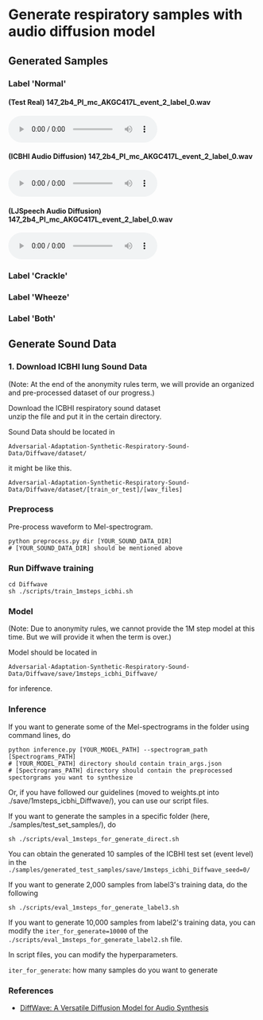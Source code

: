 # Generate respiratory samples with audio diffusion model

## Generated Samples

### Label 'Normal'

#### (Test Real) 147_2b4_Pl_mc_AKGC417L_event_2_label_0.wav
<audio controls="controls">  
  <source type="audio/wav" src="test_set_samples/147_2b4_Pl_mc_AKGC417L_event_2_label_0.wav"></source>
  ![real_147_2b4_Pl_mc_AKGC417L_event_2_label_0](https://github.com/ChihyeonYoon/Adversarial-Adaptation-Synthetic-Respiratory-Sound-Data/assets/46586785/c211aadd-c381-49d5-a349-7bc8e28f274b)

</audio>

#### (ICBHI Audio Diffusion) 147_2b4_Pl_mc_AKGC417L_event_2_label_0.wav
<audio controls="controls">  
  <source type="audio/wav" src="generated_test_samples/147_2b4_Pl_mc_AKGC417L_event_2_label_0.wav"></source>
  ![icbhi_generated_147_2b4_Pl_mc_AKGC417L_event_2_label_0](https://github.com/ChihyeonYoon/Adversarial-Adaptation-Synthetic-Respiratory-Sound-Data/assets/46586785/dc303cba-13f2-459f-b5e0-0c2453bbf1c8)
</audio>

#### (LJSpeech Audio Diffusion) 147_2b4_Pl_mc_AKGC417L_event_2_label_0.wav
<audio controls="controls">  
  <source type="audio/wav" src="generated_test_samples_from_speech_pretrained/147_2b4_Pl_mc_AKGC417L_event_2_label_0.wav"></source>
  ![ljspeech_generated_147_2b4_Pl_mc_AKGC417L_event_2_label_0](https://github.com/ChihyeonYoon/Adversarial-Adaptation-Synthetic-Respiratory-Sound-Data/assets/46586785/747a5f96-943e-4995-bf57-706bd68e3831)


</audio>

### Label 'Crackle'

### Label 'Wheeze'

### Label 'Both'



## Generate Sound Data


### 1. Download ICBHI lung Sound Data
(Note: At the end of the anonymity rules term, we will provide an organized and pre-processed dataset of our progress.)  

Download the ICBHI respiratory sound dataset  
unzip the file and put it in the certain directory. 

Sound Data should be located in
```
Adversarial-Adaptation-Synthetic-Respiratory-Sound-Data/Diffwave/dataset/
```
it might be like this.
```
Adversarial-Adaptation-Synthetic-Respiratory-Sound-Data/Diffwave/dataset/[train_or_test]/[wav_files]
```
 
### Preprocess 
Pre-process waveform to Mel-spectrogram.  
```
python preprocess.py dir [YOUR_SOUND_DATA_DIR]  
# [YOUR_SOUND_DATA_DIR] should be mentioned above  
```

### Run Diffwave training
```
cd Diffwave
sh ./scripts/train_1msteps_icbhi.sh
```

### Model
(Note: Due to anonymity rules, we cannot provide the 1M step model at this time.
But we will provide it when the term is over.)  

Model should be located in
```
Adversarial-Adaptation-Synthetic-Respiratory-Sound-Data/Diffwave/save/1msteps_icbhi_Diffwave/
```
for inference.

### Inference


If you want to generate some of the Mel-spectrograms in the folder using command lines, do

```
python inference.py [YOUR_MODEL_PATH] --spectrogram_path [Spectrograms_PATH]
# [YOUR_MODEL_PATH] directory should contain train_args.json
# [Spectrograms_PATH] directory should contain the preprocessed spectorgrams you want to synthesize 
```

Or, if you have followed our guidelines (moved to weights.pt into ./save/1msteps_icbhi_Diffwave/), you can use our script files.

If you want to generate the samples in a specific folder (here, ./samples/test_set_samples/), do
```
sh ./scripts/eval_1msteps_for_generate_direct.sh
```

You can obtain the generated 10 samples of the ICBHI test set (event level) in the ``` ./samples/generated_test_samples/save/1msteps_icbhi_Diffwave_seed=0/```

If you want to generate 2,000 samples from label3's training data, do the following
```
sh ./scripts/eval_1msteps_for_generate_label3.sh
```

If you want to generate 10,000 samples from label2's training data, you can modify the ```iter_for_generate=10000``` of the  ```./scripts/eval_1msteps_for_generate_label2.sh``` file.

In script files, you can modify the hyperparameters.

```iter_for_generate```: how many samples do you want to generate





### References
- [DiffWave: A Versatile Diffusion Model for Audio Synthesis](https://arxiv.org/pdf/2009.09761.pdf)
